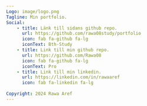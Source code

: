```yaml
---
Logo: image/logo.png
Tagline: Min portfolio.
Social:
    - title: Länk till sidans github repo.
      url: https://github.com/rawa08study/portfolio
      icon: fab fa-github fa-lg
      iconText: Bth-Study
    - title: Link till min github repo.
      url: https://github.com/Rawa08
      icon: fab fa-github fa-lg
      iconText: Pro
    - title: Link till min linkedin.
      url: https://linkedin.com/in/rawaaref
      icon: fab fa-linkedin fa-lg
      
Copyright: 2024 Rawa Aref
---
```

